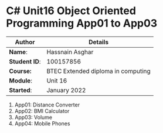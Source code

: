 # C# Unit16 Object Oriented Programming App01 to App03
| Author | Details |
| ---- | ---- |
**Name**: | Hassnain Asghar |
**Student ID**: | 100157856 |
**Course:** | BTEC Extended diploma in computing |
**Module**: | Unit 16     |
**Started**: | January 2022 |    

1. App01: Distance Converter
2. App02: BMI Calculator
3. App03: Volume
4. App04: Mobile Phones
